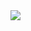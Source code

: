 <!-- https://github.com/anuraghazra/github-readme-stats -->
<picture>
  <source
    srcset="https://github-readme-stats.vercel.app/api/top-langs/?username=ruawolf&layout=compact&border_radius=6&border_color=30363D&bg_color=00000000&title_color=E6EDF3&text_color=E6EDF3"
    media="(prefers-color-scheme: dark)" />
  <img
    src="https://github-readme-stats.vercel.app/api/top-langs/?username=ruawolf&layout=compact&border_radius=6&border_color=D0D7DE&bg_color=00000000&title_color=1F2328&text_color=1F2328" />
</picture>
